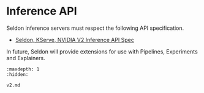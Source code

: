 # Inference API

Seldon inference servers must respect the following API specification.

 * [Seldon, KServe, NVIDIA V2 Inference API Spec](./v2.md)

In future, Seldon will provide extensions for use with Pipelines, Experiments and Explainers.

```{toctree}
:maxdepth: 1
:hidden:

v2.md
```




